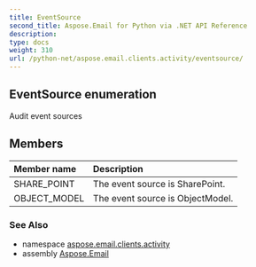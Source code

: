 ```yaml
---
title: EventSource
second_title: Aspose.Email for Python via .NET API Reference
description: 
type: docs
weight: 310
url: /python-net/aspose.email.clients.activity/eventsource/
---
```


## EventSource enumeration

Audit event sources

## Members
| Member name | Description |
| :- | :- |
|SHARE_POINT|The event source is SharePoint.|
|OBJECT_MODEL|The event source is ObjectModel.|

### See Also

* namespace [aspose.email.clients.activity](/python-net/aspose.email.clients.activity/)
* assembly [Aspose.Email](/python-net/)


